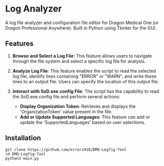# Log Analyzer

A log file analyzer and configuration file editor for Dragon Medical One (or Dragon Professional Anywhere). Built in Python using Tkinter for the GUI.

## Features

1. **Browse and Select a Log File**: This feature allows users to navigate through the file system and select a specific log file for analysis.

2. **Analyze Log File**: This feature enables the script to read the selected log file, identify lines containing "ERROR" or "WARN", and write these lines to an output file. Users can specify the location of this output file.


3. **Interact with SoD.exe.config File**: The script has the capability to read the SoD.exe.config file and perform several actions:
    - **Display Organization Token**: Retrieves and displays the 'OrganizationToken' value present in the file.
    - **Add or Update Supported Languages**: This feature can add or update the 'SupportedLanguages' based on user selections.

## Installation

```console
git clone https://github.com/errorz418/DMO-Logfig-Tool
cd DMO-Logfig-Tool
python3 main.py
```
